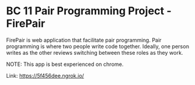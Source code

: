# BC 11 Pair Programming Project - FirePair

FirePair is web application that facilitate pair programming. Pair programming is where two people write code together. Ideally, one person writes as the other reviews switching between these roles as they work.

NOTE: This app is best experienced on chrome. 

Link: https://5f456dee.ngrok.io/
